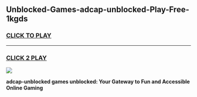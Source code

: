 
## Unblocked-Games-adcap-unblocked-Play-Free-1kgds
<h3>
<a href="https://premium76.site?title=adcap-unblocked&ref=18A1">CLICK TO PLAY</a></h3>
<hr>

<h3>
<a href="https://premium76.site?title=adcap-unblocked&ref=18A1">CLICK 2 PLAY</a>
  
</h3>

<a href="https://premium76.site?title=adcap-unblocked&ref=18A1"><img src="https://clearcache.store/games.png"></a>


**adcap-unblocked games unblocked: Your Gateway to Fun and Accessible Online Gaming**
